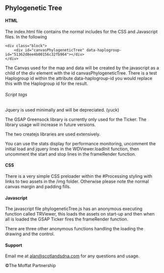 ## Phylogenetic Tree

#### HTML
The index.html file contains the normal includes for the CSS and Javascript files. In the following

```
<div class="block">
    <div id="canvasPhylogeneticTree" data-haplogroup-id="51362d8ee4b00156c32fb964"></div>
</div>
```

The Canvas used for the map and data will be created by the javascript as a child of the div element with the id canvasPhylogeneticTree.
There is a test Haplogroup id within the attribute data-haplogroup-id you would replace this with the Haplogroup id for the result.

###### Script tags

Jquery is used minimally and will be depreciated. (yuck)

The GSAP Greensock library is currently only used for the Ticker. The library usage will increase in future versions.

The two createjs libraries are used extensively.

You can use the stats display for performance monitoring, uncomment the initial load and jquery lines in the WDViewer.loadInit function, then uncomment the start and stop lines in the frameRender function.

#### CSS

There is a very simple CSS preloader within the #Processing styling with links to two assets in the /img folder. Otherwise please note the normal canvas margin and padding fills.

#### Javascript

The javascript file phylogeneticTree.js has an anonymous executing function called TRViewer, this loads the assets on start-up and then when all is loaded the GSAP Ticker fires the frameRender function.

There are three other anonymous functions handling the loading the drawing and the control.

#### Support

Email me at alan@scotlandsdna.com for any questions and usage.

©The Moffat Partnership
